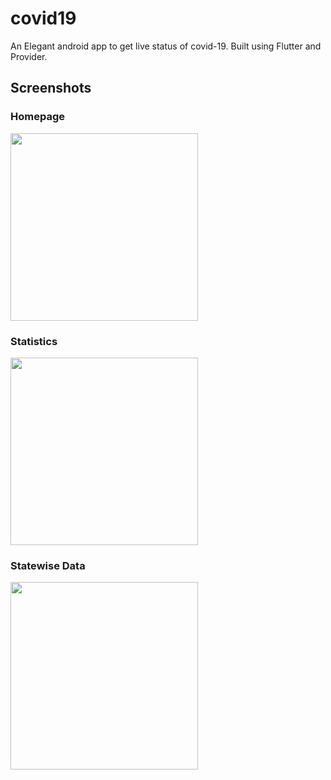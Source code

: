 # covid19

An Elegant android app to get live status of covid-19. Built using Flutter and Provider.

## Screenshots
### Homepage
<img src="https://user-images.githubusercontent.com/22396053/100108502-dba31b00-2e90-11eb-99b8-68f2cda19812.jpg" width="300">

### Statistics
<img src="https://user-images.githubusercontent.com/22396053/100108686-0ee5aa00-2e91-11eb-8fa0-1b7f7549c877.jpg" width="300">

### Statewise Data
<img src="https://user-images.githubusercontent.com/22396053/100108502-dba31b00-2e90-11eb-99b8-68f2cda19812.jpg" width="300">
